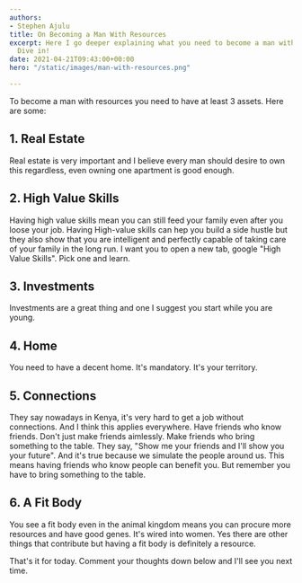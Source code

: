 ```yaml
---
authors:
- Stephen Ajulu
title: On Becoming a Man With Resources
excerpt: Here I go deeper explaining what you need to become a man with resources.
  Dive in!
date: 2021-04-21T09:43:00+00:00
hero: "/static/images/man-with-resources.png"

---
```

To become a man with resources you need to have at least 3 assets. Here are some:

## 1. Real Estate

Real estate is very important and I believe every man should desire to own this regardless, even owning one apartment is good enough.

## 2. High Value Skills

Having high value skills mean you can still feed your family even after you loose your job. Having High-value skills can hep you build a side hustle but they also show that you are intelligent and perfectly capable of taking care of your family in the long run. I want you to open a new tab, google "High Value Skills". Pick one and learn.

## 3. Investments

Investments are a great thing and one I suggest you start while you are young. 

## 4. Home

You need to have a decent home. It's mandatory. It's your territory. 

## 5. Connections

They say nowadays in Kenya, it's very hard to get a job without connections. And I think this applies everywhere. Have friends who know friends. Don't just make friends aimlessly. Make friends who bring something to the table. They say, "Show me your friends and I'll show you your future". And it's true because we simulate the people around us. This means having friends who know people can benefit you. But remember you have to bring something to the table.

## 6. A Fit Body

You see a fit body even in the animal kingdom means you can procure more resources and have good genes. It's wired into women. Yes there are other things that contribute but having a fit body is definitely a resource.

That's it for today. Comment your thoughts down below and I'll see you next time.